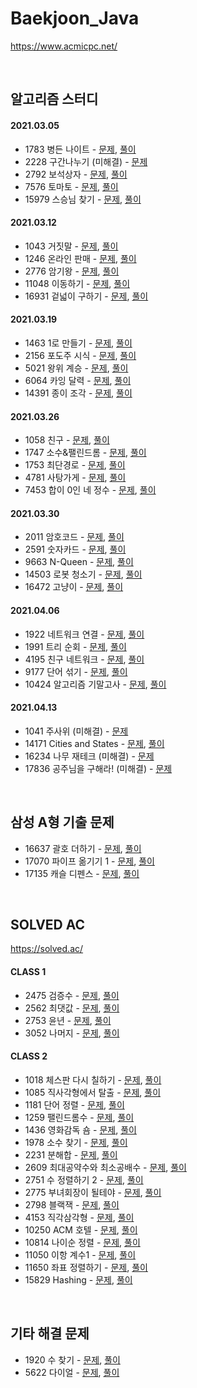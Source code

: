 # Baekjoon_Java

https://www.acmicpc.net/

<br />

## 알고리즘 스터디

#### 2021.03.05
* 1783 병든 나이트 - [문제](https://www.acmicpc.net/problem/1783), [풀이](Problem_1783.java)
* 2228 구간나누기 (미해결) - [문제](https://www.acmicpc.net/problem/2228)
* 2792 보석상자 - [문제](https://www.acmicpc.net/problem/2792), [풀이](Problem_2792.java)
* 7576 토마토 - [문제](https://www.acmicpc.net/problem/7576), [풀이](Problem_7576.java)
* 15979 스승님 찾기 - [문제](https://www.acmicpc.net/problem/15979), [풀이](Problem_15979.java)

#### 2021.03.12
* 1043 거짓말 - [문제](https://www.acmicpc.net/problem/1043), [풀이](Problem_1043.java)
* 1246 온라인 판매 - [문제](https://www.acmicpc.net/problem/1246), [풀이](Problem_1246.java)
* 2776 암기왕 - [문제](https://www.acmicpc.net/problem/2776), [풀이](Problem_2776.java)
* 11048 이동하기 - [문제](https://www.acmicpc.net/problem/11048), [풀이](Problem_11048.java)
* 16931 겉넓이 구하기 - [문제](https://www.acmicpc.net/problem/16931), [풀이](Problem_16931.java)

#### 2021.03.19
* 1463 1로 만들기 - [문제](https://www.acmicpc.net/problem/1463), [풀이](Problem_1463.java)
* 2156 포도주 시식 - [문제](https://www.acmicpc.net/problem/2156), [풀이](Problem_2156.java)
* 5021 왕위 계승 - [문제](https://www.acmicpc.net/problem/5021), [풀이](Problem_5021.java)
* 6064 카잉 달력 - [문제](https://www.acmicpc.net/problem/6064), [풀이](Problem_6064.java)
* 14391 종이 조각 - [문제](https://www.acmicpc.net/problem/14391), [풀이](Problem_14391.java)

#### 2021.03.26
* 1058 친구 - [문제](https://www.acmicpc.net/problem/1058), [풀이](Problem_1058.java)
* 1747 소수&팰린드롬 - [문제](https://www.acmicpc.net/problem/1747), [풀이](Problem_1747.java)
* 1753 최단경로 - [문제](https://www.acmicpc.net/problem/1753), [풀이](Problem_1753.java)
* 4781 사탕가게 - [문제](https://www.acmicpc.net/problem/4781), [풀이](Problem_4781.java)
* 7453 합이 0인 네 정수 - [문제](https://www.acmicpc.net/problem/7453), [풀이](Problem_7453.java)

#### 2021.03.30
* 2011 암호코드 - [문제](https://www.acmicpc.net/problem/2011), [풀이](Problem_2011.java)
* 2591 숫자카드 - [문제](https://www.acmicpc.net/problem/2591), [풀이](Problem_2591.java)
* 9663 N-Queen - [문제](https://www.acmicpc.net/problem/9663), [풀이](Problem_9663.java)
* 14503 로봇 청소기 - [문제](https://www.acmicpc.net/problem/14503), [풀이](Problem_14503.java)
* 16472 고냥이 - [문제](https://www.acmicpc.net/problem/16472), [풀이](Problem_16472.java)

#### 2021.04.06
* 1922 네트워크 연결 - [문제](https://www.acmicpc.net/problem/1922), [풀이](Problem_1922.java)
* 1991 트리 순회 - [문제](https://www.acmicpc.net/problem/1991), [풀이](Problem_1991.java)
* 4195 친구 네트워크 - [문제](https://www.acmicpc.net/problem/4195), [풀이](Problem_4195.java)
* 9177 단어 섞기 - [문제](https://www.acmicpc.net/problem/9177), [풀이](Problem_9177.java)
* 10424 알고리즘 기말고사 - [문제](https://www.acmicpc.net/problem/10424), [풀이](Problem_10424.java)

#### 2021.04.13
* 1041 주사위 (미해결) - [문제](https://www.acmicpc.net/problem/1041)
* 14171 Cities and States - [문제](https://www.acmicpc.net/problem/14171), [풀이](Problem_14171.java)
* 16234 나무 재테크 (미해결) - [문제](https://www.acmicpc.net/problem/16235) 
* 17836 공주님을 구해라! (미해결) - [문제](https://www.acmicpc.net/problem/17836)

<br />

## 삼성 A형 기출 문제
* 16637 괄호 더하기 - [문제](https://www.acmicpc.net/problem/16637), [풀이](Samsung_type_A_problems/Problem_16637.java)    
* 17070 파이프 옮기기 1 - [문제](https://www.acmicpc.net/problem/17070), [풀이](Samsung_type_A_problems/Problem_17070.java)    
* 17135 캐슬 디펜스 - [문제](https://www.acmicpc.net/problem/17135), [풀이](Samsung_type_A_problems/Problem_17135.java)    

<br />

## SOLVED AC

https://solved.ac/

#### CLASS 1
* 2475 검증수 - [문제](https://www.acmicpc.net/problem/2475), [풀이](Problem_2475.java)
* 2562 최댓값 - [문제](https://www.acmicpc.net/problem/2562), [풀이](Problem_2562.java)
* 2753 윤년 - [문제](https://www.acmicpc.net/problem/2753), [풀이](Problem_2753.java)
* 3052 나머지 - [문제](https://www.acmicpc.net/problem/3052), [풀이](Problem_3052.java)

#### CLASS 2
* 1018 체스판 다시 칠하기 - [문제](https://www.acmicpc.net/problem/1018), [풀이](Problem_1018.java)
* 1085 직사각형에서 탈출 - [문제](https://www.acmicpc.net/problem/1085), [풀이](Problem_1085.java)
* 1181 단어 정렬 - [문제](https://www.acmicpc.net/problem/1181), [풀이](Problem_1181.java)
* 1259 팰린드롬수 - [문제](https://www.acmicpc.net/problem/1259), [풀이](Problem_1259.java)
* 1436 영화감독 숌 - [문제](https://www.acmicpc.net/problem/1436), [풀이](Problem_1436.java)
* 1978 소수 찾기 - [문제](https://www.acmicpc.net/problem/1978), [풀이](Problem_1978.java)
* 2231 분해합 - [문제](https://www.acmicpc.net/problem/2231), [풀이](Problem_2231.java)
* 2609 최대공약수와 최소공배수 - [문제](https://www.acmicpc.net/problem/2609), [풀이](Problem_2609.java)
* 2751 수 정렬하기 2 - [문제](https://www.acmicpc.net/problem/2751), [풀이](Problem_2751.java)
* 2775 부녀회장이 될테야 - [문제](https://www.acmicpc.net/problem/2775), [풀이](Problem_2775.java)
* 2798 블랙잭 - [문제](https://www.acmicpc.net/problem/2798), [풀이](Problem_2798.java)
* 4153 직각삼각형 - [문제](https://www.acmicpc.net/problem/4153), [풀이](Problem_4153.java)
* 10250 ACM 호텔 - [문제](https://www.acmicpc.net/problem/10250), [풀이](Problem_10250.java)
* 10814 나이순 정렬 - [문제](https://www.acmicpc.net/problem/10814), [풀이](Problem_10814.java)
* 11050 이항 계수1 - [문제](https://www.acmicpc.net/problem/11050), [풀이](Problem_11050.java)
* 11650 좌표 정렬하기 - [문제](https://www.acmicpc.net/problem/11650), [풀이](Problem_11650.java)
* 15829 Hashing - [문제](https://www.acmicpc.net/problem/15829), [풀이](Problem_15829.java)

<br />

## 기타 해결 문제
* 1920 수 찾기 - [문제](https://www.acmicpc.net/problem/1920), [풀이](Problem_1920.java)
* 5622 다이얼 - [문제](https://www.acmicpc.net/problem/5622), [풀이](Problem_5622.java)